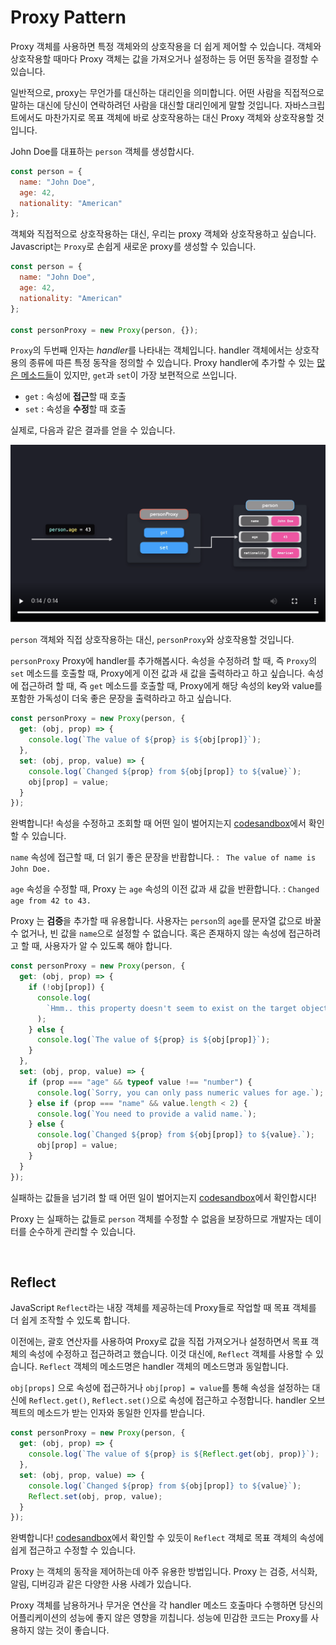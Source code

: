 # Proxy Pattern

Proxy 객체를 사용하면 특정 객체와의 상호작용을 더 쉽게 제어할 수  있습니다. 객체와 상호작용할 때마다 Proxy 객체는 값을 가져오거나 설정하는 등 어떤 동작을 결정할 수 있습니다.

일반적으로, proxy는 무언가를 대신하는 대리인을 의미합니다. 어떤 사람을 직접적으로 말하는 대신에 당신이 연락하려던 사람을 대신할 대리인에게 말할 것입니다. 자바스크립트에서도 마찬가지로 목표 객체에 바로 상호작용하는 대신 Proxy 객체와 상호작용할 것입니다.


John Doe를 대표하는 `person` 객체를 생성합시다.

```js
const person = {
  name: "John Doe",
  age: 42,
  nationality: "American"
};
```

객체와 직접적으로 상호작용하는 대신, 우리는 proxy 객체와 상호작용하고 싶습니다. Javascript는 `Proxy`로 손쉽게 새로운 proxy를 생성할 수 있습니다.

```js
const person = {
  name: "John Doe",
  age: 42,
  nationality: "American"
};

const personProxy = new Proxy(person, {});
```

`Proxy`의 두번째 인자는 *handler*를 나타내는 객체입니다. handler 객체에서는 상호작용의 종류에 따른 특정 동작을 정의할 수 있습니다. Proxy handler에 추가할 수 있는 [많은 메소드들](https://developer.mozilla.org/en-US/docs/Web/JavaScript/Reference/Global_Objects/Proxy)이 있지만, `get`과 `set`이 가장 보편적으로 쓰입니다.

- `get` : 속성에 **접근**할 때 호출
- `set` : 속성을 **수정**할 때 호출

실제로, 다음과 같은 결과를 얻을 수 있습니다.

[![Watch the video](./images/preview01.png)](https://res.cloudinary.com/ddxwdqwkr/video/upload/v1609056520/patterns.dev/jspat-51_xvbob9.mp4)

`person` 객체와 직접 상호작용하는 대신, `personProxy`와 상호작용할 것입니다.

`personProxy` Proxy에 handler를 추가해봅시다. 속성을 수정하려 할 때, 즉 `Proxy`의 `set` 메소드를 호출할 때, Proxy에게 이전 값과 새 값을 출력하라고 하고 싶습니다.
속성에 접근하려 할 때, 즉 `get` 메소드를 호출할 때, Proxy에게 해당 속성의 key와 value를 포함한 가독성이 더욱 좋은 문장을 출력하라고 하고 싶습니다.

```js
const personProxy = new Proxy(person, {
  get: (obj, prop) => {
    console.log(`The value of ${prop} is ${obj[prop]}`);
  },
  set: (obj, prop, value) => {
    console.log(`Changed ${prop} from ${obj[prop]} to ${value}`);
    obj[prop] = value;
  }
});
```

완벽합니다! 속성을 수정하고 조회할 때 어떤 일이 벌어지는지 [codesandbox](https://codesandbox.io/embed/cocky-bird-rkgyo)에서 확인할 수 있습니다.

`name` 속성에 접근할 때, 더 읽기 좋은 문장을 반홥합니다. : ` The value of name is John Doe.`

`age` 속성을 수정할 때, Proxy 는 `age` 속성의 이전 값과 새 값을 반환합니다. : `Changed age from 42 to 43.`

Proxy 는 **검증**을 추가할 때 유용합니다. 사용자는 `person`의 `age`를 문자열 값으로 바꿀 수 없거나, 빈 값을 `name`으로 설정할 수 없습니다. 혹은 존재하지 않는 속성에 접근하려고 할 때, 사용자가 알 수 있도록 해야 합니다.

```js
const personProxy = new Proxy(person, {
  get: (obj, prop) => {
    if (!obj[prop]) {
      console.log(
        `Hmm.. this property doesn't seem to exist on the target object`
      );
    } else {
      console.log(`The value of ${prop} is ${obj[prop]}`);
    }
  },
  set: (obj, prop, value) => {
    if (prop === "age" && typeof value !== "number") {
      console.log(`Sorry, you can only pass numeric values for age.`);
    } else if (prop === "name" && value.length < 2) {
      console.log(`You need to provide a valid name.`);
    } else {
      console.log(`Changed ${prop} from ${obj[prop]} to ${value}.`);
      obj[prop] = value;
    }
  }
});
```

실패하는 값들을 넘기려 할 때 어떤 일이 벌어지는지 [codesandbox](https://codesandbox.io/embed/focused-rubin-dgk2v)에서 확인합시다!

Proxy 는 실패하는 값들로 `person` 객체를 수정할 수 없음을 보장하므로 개발자는 데이터를 순수하게 관리할 수 있습니다.

<br />

## Reflect

JavaScript `Reflect`라는 내장 객체를 제공하는데 Proxy들로 작업할 때 목표 객체를 더 쉽게 조작할 수 있도록 합니다.

이전에는, 괄호 연산자를 사용하여 Proxy로 값을 직접 가져오거나 설정하면서 목표 객체의 속성에 수정하고 접근하려고 했습니다. 이것 대신에, `Reflect` 객체를 사용할 수 있습니다. `Reflect` 객체의 메소드명은 handler 객체의 메소드명과 동일합니다.

`obj[props]` 으로 속성에 접근하거나 `obj[prop] = value`를 통해 속성을 설정하는 대신에 `Reflect.get()`, `Reflect.set()`으로 속성에 접근하고 수정합니다. handler 오브젝트의 메소드가 받는 인자와 동일한 인자를 받습니다.

```js
const personProxy = new Proxy(person, {
  get: (obj, prop) => {
    console.log(`The value of ${prop} is ${Reflect.get(obj, prop)}`);
  },
  set: (obj, prop, value) => {
    console.log(`Changed ${prop} from ${obj[prop]} to ${value}`);
    Reflect.set(obj, prop, value);
  }
});
```

완벽합니다! [codesandbox](https://codesandbox.io/embed/gallant-violet-o1hjx)에서 확인할 수 있듯이 `Reflect` 객체로 목표 객체의 속성에 쉽게 접근하고 수정할 수 있습니다.

Proxy 는 객체의 동작을 제어하는데 아주 유용한 방법입니다. Proxy 는 검증, 서식화, 알림, 디버깅과 같은 다양한 사용 사례가 있습니다.

Proxy 객체를 남용하거나 무거운 연산을 각 handler 메소드 호출마다 수행하면 당신의 어플리케이션의 성능에 좋지 않은 영향을 끼칩니다. 성능에 민감한 코드는 Proxy를 사용하지 않는 것이 좋습니다.
